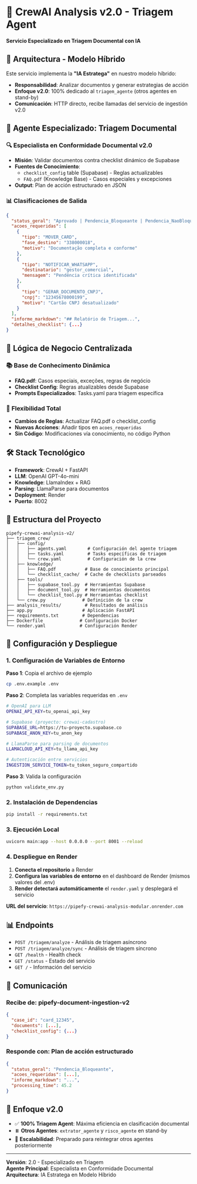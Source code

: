 # 🤖 CrewAI Analysis v2.0 - Triagem Agent

**Servicio Especializado en Triagem Documental con IA**

## 🧠 Arquitectura - Modelo Híbrido

Este servicio implementa la **"IA Estratega"** en nuestro modelo híbrido:
- **Responsabilidad**: Analizar documentos y generar estrategias de acción
- **Enfoque v2.0**: 100% dedicado al `triagem_agente` (otros agentes en stand-by)
- **Comunicación**: HTTP directo, recibe llamadas del servicio de ingestión v2.0

## 🎯 Agente Especializado: Triagem Documental

### 🔍 **Especialista en Conformidade Documental v2.0**
- **Misión**: Validar documentos contra checklist dinámico de Supabase
- **Fuentes de Conocimiento**:
  - `checklist_config` table (Supabase) - Reglas actualizables
  - `FAQ.pdf` (Knowledge Base) - Casos especiales y excepciones
- **Output**: Plan de acción estructurado en JSON

### 📊 **Clasificaciones de Salida**
```json
{
  "status_geral": "Aprovado | Pendencia_Bloqueante | Pendencia_NaoBloqueante",
  "acoes_requeridas": [
    {
      "tipo": "MOVER_CARD",
      "fase_destino": "338000018",
      "motivo": "Documentação completa e conforme"
    },
    {
      "tipo": "NOTIFICAR_WHATSAPP",
      "destinatario": "gestor_comercial",
      "mensagem": "Pendência crítica identificada"
    },
    {
      "tipo": "GERAR_DOCUMENTO_CNPJ",
      "cnpj": "12345678000199",
      "motivo": "Cartão CNPJ desatualizado"
    }
  ],
  "informe_markdown": "## Relatório de Triagem...",
  "detalhes_checklist": {...}
}
```

## 🧩 Lógica de Negocio Centralizada

### 📚 **Base de Conhecimento Dinâmica**
- **FAQ.pdf**: Casos especiais, exceções, regras de negócio
- **Checklist Config**: Regras atualizables desde Supabase
- **Prompts Especializados**: Tasks.yaml para triagem específica

### 🔄 **Flexibilidad Total**
- **Cambios de Reglas**: Actualizar FAQ.pdf o checklist_config
- **Nuevas Acciones**: Añadir tipos en `acoes_requeridas`
- **Sin Código**: Modificaciones vía conocimiento, no código Python

## 🛠️ Stack Tecnológico

- **Framework**: CrewAI + FastAPI
- **LLM**: OpenAI GPT-4o-mini
- **Knowledge**: LlamaIndex + RAG
- **Parsing**: LlamaParse para documentos
- **Deployment**: Render
- **Puerto**: 8002

## 📁 Estructura del Proyecto

```
pipefy-crewai-analysis-v2/
├── triagem_crew/
│   ├── config/
│   │   ├── agents.yaml        # Configuración del agente triagem
│   │   ├── tasks.yaml         # Tasks específicas de triagem
│   │   └── crew.yaml          # Configuración de la crew
│   ├── knowledge/
│   │   ├── FAQ.pdf           # Base de conocimiento principal
│   │   └── checklist_cache/  # Cache de checklists parseados
│   ├── tools/
│   │   ├── supabase_tool.py  # Herramientas Supabase
│   │   ├── document_tool.py  # Herramientas documentos
│   │   └── checklist_tool.py # Herramientas checklist
│   └── crew.py              # Definición de la crew
├── analysis_results/         # Resultados de análisis
├── app.py                   # Aplicación FastAPI
├── requirements.txt         # Dependencias
├── Dockerfile              # Configuración Docker
└── render.yaml             # Configuración Render
```

## 🚀 Configuración y Despliegue

### 1. Configuración de Variables de Entorno

**Paso 1**: Copia el archivo de ejemplo
```bash
cp .env.example .env
```

**Paso 2**: Completa las variables requeridas en `.env`
```bash
# OpenAI para LLM
OPENAI_API_KEY=tu_openai_api_key

# Supabase (proyecto: crewai-cadastro)
SUPABASE_URL=https://tu-proyecto.supabase.co
SUPABASE_ANON_KEY=tu_anon_key

# LlamaParse para parsing de documentos
LLAMACLOUD_API_KEY=tu_llama_api_key

# Autenticación entre servicios
INGESTION_SERVICE_TOKEN=tu_token_seguro_compartido
```

**Paso 3**: Valida la configuración
```bash
python validate_env.py
```

### 2. Instalación de Dependencias
```bash
pip install -r requirements.txt
```

### 3. Ejecución Local
```bash
uvicorn main:app --host 0.0.0.0 --port 8001 --reload
```

### 4. Despliegue en Render

1. **Conecta el repositorio** a Render
2. **Configura las variables de entorno** en el dashboard de Render (mismos valores del .env)
3. **Render detectará automáticamente** el `render.yaml` y desplegará el servicio

**URL del servicio**: `https://pipefy-crewai-analysis-modular.onrender.com`

## 📊 Endpoints

- `POST /triagem/analyze` - Análisis de triagem asíncrono
- `POST /triagem/analyze/sync` - Análisis de triagem síncrono
- `GET /health` - Health check
- `GET /status` - Estado del servicio
- `GET /` - Información del servicio

## 🔗 Comunicación

### **Recibe de**: pipefy-document-ingestion-v2
```json
{
  "case_id": "card_12345",
  "documents": [...],
  "checklist_config": {...}
}
```

### **Responde con**: Plan de acción estructurado
```json
{
  "status_geral": "Pendencia_Bloqueante",
  "acoes_requeridas": [...],
  "informe_markdown": "...",
  "processing_time": 45.2
}
```

## 🎯 Enfoque v2.0

- ✅ **100% Triagem Agent**: Máxima eficiencia en clasificación documental
- ⏸️ **Otros Agentes**: `extrator_agente` y `risco_agente` en stand-by
- 🚀 **Escalabilidad**: Preparado para reintegrar otros agentes posteriormente

---

**Versión**: 2.0 - Especializado en Triagem  
**Agente Principal**: Especialista en Conformidade Documental  
**Arquitectura**: IA Estratega en Modelo Híbrido
